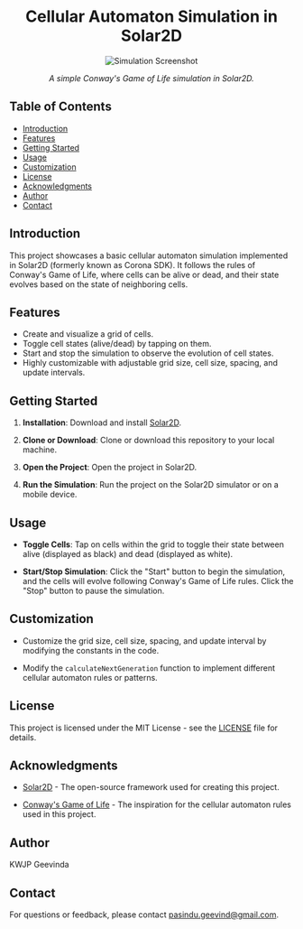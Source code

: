 <h1 align="center">Cellular Automaton Simulation in Solar2D</h1>

<p align="center">
  <img src="screenshot.png" alt="Simulation Screenshot">
</p>

<p align="center">
  <em>A simple Conway's Game of Life simulation in Solar2D.</em>
</p>

## Table of Contents

- [Introduction](#introduction)
- [Features](#features)
- [Getting Started](#getting-started)
- [Usage](#usage)
- [Customization](#customization)
- [License](#license)
- [Acknowledgments](#acknowledgments)
- [Author](#author)
- [Contact](#contact)

## Introduction

This project showcases a basic cellular automaton simulation implemented in Solar2D (formerly known as Corona SDK). It follows the rules of Conway's Game of Life, where cells can be alive or dead, and their state evolves based on the state of neighboring cells.

## Features

- Create and visualize a grid of cells.
- Toggle cell states (alive/dead) by tapping on them.
- Start and stop the simulation to observe the evolution of cell states.
- Highly customizable with adjustable grid size, cell size, spacing, and update intervals.

## Getting Started

1. **Installation**: Download and install [Solar2D](https://solar2d.com/).

2. **Clone or Download**: Clone or download this repository to your local machine.

3. **Open the Project**: Open the project in Solar2D.

4. **Run the Simulation**: Run the project on the Solar2D simulator or on a mobile device.

## Usage

- **Toggle Cells**: Tap on cells within the grid to toggle their state between alive (displayed as black) and dead (displayed as white).

- **Start/Stop Simulation**: Click the "Start" button to begin the simulation, and the cells will evolve following Conway's Game of Life rules. Click the "Stop" button to pause the simulation.

## Customization

- Customize the grid size, cell size, spacing, and update interval by modifying the constants in the code.

- Modify the `calculateNextGeneration` function to implement different cellular automaton rules or patterns.

## License

This project is licensed under the MIT License - see the [LICENSE](LICENSE) file for details.

## Acknowledgments

- [Solar2D](https://solar2d.com/) - The open-source framework used for creating this project.

- [Conway's Game of Life](https://en.wikipedia.org/wiki/Conway%27s_Game_of_Life) - The inspiration for the cellular automaton rules used in this project.

## Author

KWJP Geevinda

## Contact

For questions or feedback, please contact pasindu.geevind@gmail.com.
